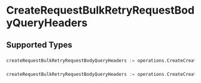 # CreateRequestBulkRetryRequestBodyQueryHeaders


## Supported Types

### 

```go
createRequestBulkRetryRequestBodyQueryHeaders := operations.CreateCreateRequestBulkRetryRequestBodyQueryHeadersStr(string{/* values here */})
```

### 

```go
createRequestBulkRetryRequestBodyQueryHeaders := operations.CreateCreateRequestBulkRetryRequestBodyQueryHeadersMapOfany(map[string]interface{}{/* values here */})
```

